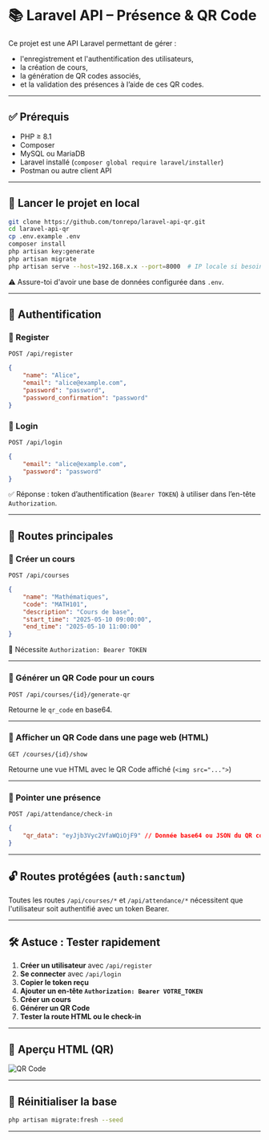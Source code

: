 # 📚 Laravel API – Présence & QR Code

Ce projet est une API Laravel permettant de gérer :

-   l'enregistrement et l'authentification des utilisateurs,
-   la création de cours,
-   la génération de QR codes associés,
-   et la validation des présences à l’aide de ces QR codes.

---

## ✅ Prérequis

-   PHP ≥ 8.1
-   Composer
-   MySQL ou MariaDB
-   Laravel installé (`composer global require laravel/installer`)
-   Postman ou autre client API

---

## 🚀 Lancer le projet en local

```bash
git clone https://github.com/tonrepo/laravel-api-qr.git
cd laravel-api-qr
cp .env.example .env
composer install
php artisan key:generate
php artisan migrate
php artisan serve --host=192.168.x.x --port=8000  # IP locale si besoin
```

⚠️ Assure-toi d'avoir une base de données configurée dans `.env`.

---

## 🔐 Authentification

### 🔹 Register

`POST /api/register`

```json
{
    "name": "Alice",
    "email": "alice@example.com",
    "password": "password",
    "password_confirmation": "password"
}
```

### 🔹 Login

`POST /api/login`

```json
{
    "email": "alice@example.com",
    "password": "password"
}
```

✅ Réponse : token d’authentification (`Bearer TOKEN`) à utiliser dans l’en-tête `Authorization`.

---

## 📘 Routes principales

### 🔹 Créer un cours

`POST /api/courses`

```json
{
    "name": "Mathématiques",
    "code": "MATH101",
    "description": "Cours de base",
    "start_time": "2025-05-10 09:00:00",
    "end_time": "2025-05-10 11:00:00"
}
```

🔐 Nécessite `Authorization: Bearer TOKEN`

---

### 🔹 Générer un QR Code pour un cours

`POST /api/courses/{id}/generate-qr`

Retourne le `qr_code` en base64.

---

### 🔹 Afficher un QR Code dans une page web (HTML)

`GET /courses/{id}/show`

Retourne une vue HTML avec le QR Code affiché (`<img src="...">`)

---

### 🔹 Pointer une présence

`POST /api/attendance/check-in`

```json
{
    "qr_data": "eyJjb3Vyc2VfaWQiOjF9" // Donnée base64 ou JSON du QR code
}
```

---

## 🔓 Routes protégées (`auth:sanctum`)

Toutes les routes `/api/courses/*` et `/api/attendance/*` nécessitent que l'utilisateur soit authentifié avec un token Bearer.

---

## 🛠 Astuce : Tester rapidement

1. **Créer un utilisateur** avec `/api/register`
2. **Se connecter** avec `/api/login`
3. **Copier le token reçu**
4. **Ajouter un en-tête `Authorization: Bearer VOTRE_TOKEN`**
5. **Créer un cours**
6. **Générer un QR Code**
7. **Tester la route HTML ou le check-in**

---

## 📸 Aperçu HTML (QR)

<img src="https://via.placeholder.com/150" alt="QR Code" />

---

## 🧹 Réinitialiser la base

```bash
php artisan migrate:fresh --seed
```

---
